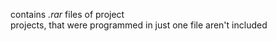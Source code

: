 contains *.rar* files of project  
projects, that were programmed in just one file aren't included 
